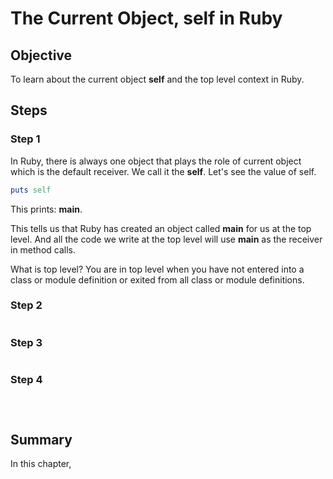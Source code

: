 # The Current Object, self in Ruby

## Objective

To learn about the current object **self** and the top level context in Ruby.

## Steps

### Step 1

In Ruby, there is always one object that plays the role of current object which is the default receiver. We call it the **self**. Let's see the value of self.


```ruby
puts self
```

This prints: **main**. 

This tells us that Ruby has created an object called **main** for us at the top level. And all the code we write at the top level will use **main** as the receiver in method calls. 

What is top level? You are in top level when you have not entered into a class or module definition or exited from all class or module definitions.



### Step 2



```ruby

```


### Step 3


```ruby

```

 
### Step 4



```ruby

```


```ruby

```


```ruby

```



## Summary

In this chapter, 

